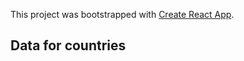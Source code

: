 This project was bootstrapped with [Create React App](https://github.com/facebook/create-react-app).

## Data for countries